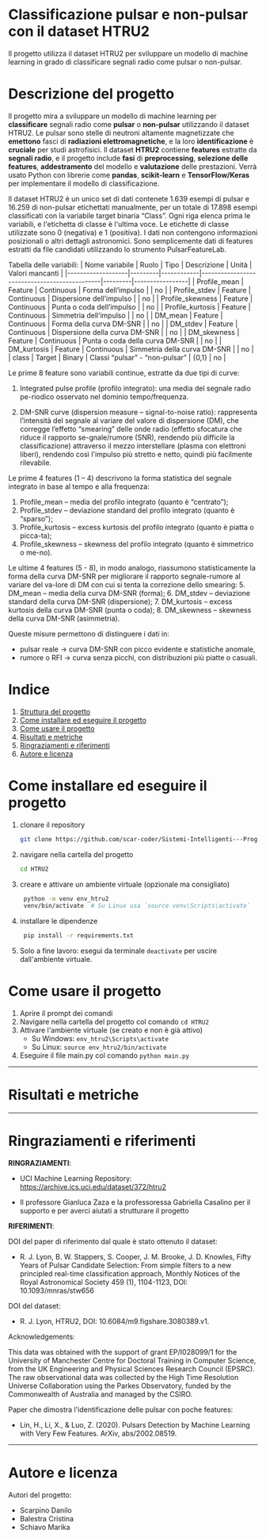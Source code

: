 
# Classificazione pulsar e non-pulsar con il dataset HTRU2

Il progetto utilizza il dataset HTRU2 per sviluppare un modello di machine learning in grado di classificare segnali radio come pulsar o non-pulsar.

# Descrizione del progetto 

Il progetto mira a sviluppare un modello di machine learning per **classificare** segnali radio come **pulsar** o **non-pulsar** utilizzando il dataset HTRU2. Le pulsar sono stelle di neutroni altamente magnetizzate che **emettono** fasci di **radiazioni elettromagnetiche**, e la loro **identificazione** è **cruciale** per studi astrofisici. Il dataset **HTRU2** contiene **features** estratte da **segnali radio**, e il progetto include **fasi** di **preprocessing**, **selezione delle features**, **addestramento** del modello e **valutazione** delle prestazioni.
Verrà usato Python con librerie come **pandas**, **scikit-learn** e **TensorFlow/Keras** per implementare il modello di classificazione.

Il dataset HTRU2 è un unico set di dati contenete 1.639 esempi di pulsar e 16.259 di non-pulsar etichettati manualmente, per un totale di 17.898 esempi classificati con la variabile target binaria “Class”.
Ogni riga elenca prima le variabili, e l'etichetta di classe è l'ultima voce. Le etichette di classe utilizzate sono 0 (negativa) e 1 (positiva). I dati non contengono informazioni posizionali o altri dettagli astronomici. Sono semplicemente dati di features estratti da file candidati utilizzando lo strumento PulsarFeatureLab.

Tabella delle variabili:
| Nome variabile    | Ruolo   | Tipo       | Descrizione                                 | Unità   | Valori mancanti |
|-------------------|---------|------------|----------------------------------------------|---------|-----------------|
| Profile_mean      | Feature | Continuous | Forma dell’impulso                          |         | no              |
| Profile_stdev     | Feature | Continuous | Dispersione dell’impulso                    |         | no              |
| Profile_skewness  | Feature | Continuous | Punta o coda dell’impulso                   |         | no              |
| Profile_kurtosis  | Feature | Continuous | Simmetria dell’impulso                      |         | no              |
| DM_mean           | Feature | Continuous | Forma della curva DM-SNR                    |         | no              |
| DM_stdev          | Feature | Continuous | Dispersione della curva DM-SNR              |         | no              |
| DM_skewness       | Feature | Continuous | Punta o coda della curva DM-SNR             |         | no              |
| DM_kurtosis       | Feature | Continuous | Simmetria della curva DM-SNR                |         | no              |
| class             | Target  | Binary     | Classi “pulsar” - “non-pulsar”              | {0,1}   | no              |

Le prime 8 feature sono variabili continue, estratte da due tipi di curve:
1.	Integrated pulse profile (profilo integrato): una media del segnale radio pe-riodico osservato nel dominio tempo/frequenza.

2.	DM-SNR curve (dispersion measure – signal-to-noise ratio): rappresenta l’intensità del segnale al variare del valore di dispersione (DM), che corregge l’effetto “smearing” delle onde radio (effetto sfocatura che riduce il rapporto se-gnale/rumore (SNR), rendendo più difficile la classificazione) attraverso il mezzo interstellare (plasma con elettroni liberi), rendendo così l'impulso più stretto e netto, quindi più facilmente rilevabile.

Le prime 4 features (1 – 4) descrivono la forma statistica del segnale integrato in base al tempo e alla frequenza: 
1.	Profile_mean – media del profilo integrato (quanto è “centrato”);
2.	Profile_stdev – deviazione standard del profilo integrato (quanto è “sparso”);
3.	Profile_kurtosis – excess kurtosis del profilo integrato (quanto è piatta o picca-ta);
4.	Profile_skewness – skewness del profilo integrato (quanto è simmetrico o me-no).

Le ultime 4 features (5 - 8), in modo analogo, riassumono statisticamente la forma della curva DM-SNR per migliorare il rapporto segnale-rumore al variare del va-lore di DM con cui si tenta la correzione dello smearing: 
5.	DM_mean – media della curva DM-SNR (forma);
6.	DM_stdev – deviazione standard della curva DM-SNR (dispersione);
7.	DM_kurtosis – excess kurtosis della curva DM-SNR (punta o coda);
8.	DM_skewness – skewness della curva DM-SNR (asimmetria).

Queste misure permettono di distinguere i dati in:
- pulsar reale → curva DM-SNR con picco evidente e statistiche anomale,
- rumore o RFI → curva senza picchi, con distribuzioni più piatte o casuali.


# Indice 

1. [Struttura del progetto](#struttura-del-progetto)
2. [Come installare ed eseguire il progetto](#come-installare-ed-eseguire-il-progetto)
3. [Come usare il progetto](#come-usare-il-progetto)
4. [Risultati e metriche](#risultati-e-metriche)
5. [Ringraziamenti e riferimenti](#ringraziamenti-e-riferimenti)
6. [Autore e licenza](#autore-e-licenza)

# Come installare ed eseguire il progetto 

1. clonare il repository
   ```bash
   git clone https://github.com/scar-coder/Sistemi-Intelligenti---Progetto-HTRU2.git
   ```
2. navigare nella cartella del progetto
   ```bash
   cd HTRU2
   ```
3. creare e attivare un ambiente virtuale (opzionale ma consigliato)
   ```bash
    python -m venv env_htru2
    venv/bin/activate  # Su Linux usa `source venv\Scripts\activate`
   ```
4. installare le dipendenze
   ```bash
    pip install -r requirements.txt
   ```
5. Solo a fine lavoro: esegui da terminale `deactivate` per uscire dall'ambiente virtuale.



# Come usare il progetto 

1. Aprire il prompt dei comandi
2. Navigare nella cartella del progetto col comando `cd HTRU2`
3. Attivare l'ambiente virtuale (se creato e non è già attivo)
   - Su Windows: `env_htru2\Scripts\activate`
   - Su Linux: `source env_htru2/bin/activate`
4. Eseguire il file main.py col comando `python main.py`

---

# Risultati e metriche


---

# Ringraziamenti e riferimenti 

**RINGRAZIAMENTI**:

- UCI Machine Learning Repository: https://archive.ics.uci.edu/dataset/372/htru2

- Il professore Gianluca Zaza e la professoressa Gabriella Casalino per il supporto e per averci aiutati a strutturare il progetto


**RIFERIMENTI**:

DOI del paper di riferimento dal quale è stato ottenuto il dataset:
- R. J. Lyon, B. W. Stappers, S. Cooper, J. M. Brooke, J. D. Knowles, Fifty Years of Pulsar Candidate Selection: From simple filters to a new principled real-time classification approach, Monthly Notices of the Royal Astronomical Society 459 (1), 1104-1123, DOI: 10.1093/mnras/stw656

DOI del dataset:
- R. J. Lyon, HTRU2, DOI: 10.6084/m9.figshare.3080389.v1.


Acknowledgements:

This data was obtained with the support of grant EP/I028099/1 for the University of Manchester  Centre for Doctoral Training in Computer Science, from the UK Engineering and Physical Sciences Research Council (EPSRC). The raw observational data was collected by the High Time Resolution Universe Collaboration using the Parkes Observatory, funded by the Commonwealth of Australia and managed by the CSIRO.

Paper che dimostra l'identificazione delle pulsar con poche features:
- Lin, H., Li, X., & Luo, Z. (2020). Pulsars Detection by Machine Learning with Very Few Features. ArXiv, abs/2002.08519.

---

# Autore e licenza

Autori del progetto:
- Scarpino Danilo
- Balestra Cristina
- Schiavo Marika


